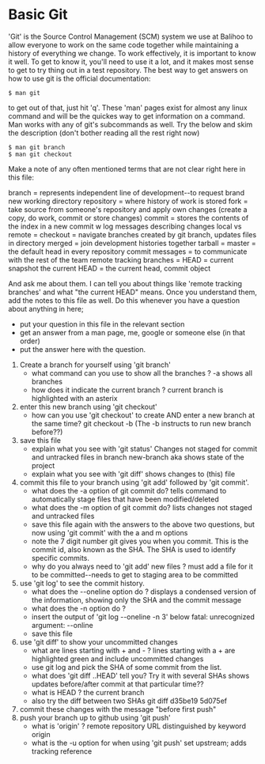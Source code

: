 # Basic Git

'Git' is the Source Control Management (SCM) system we use at Balihoo to allow everyone to work on the same code together while maintaining a history of everything we change.
To work effectively, it is important to know it well. To get to know it, you'll need to use it a lot, and it makes most sense to get to try thing out in a test repository.
The best way to get answers on how to use git is the official documentation:

    $ man git

to get out of that, just hit 'q'. These 'man' pages exist for almost any linux command and will be the quickes way to get information on a command.
Man works with any of git's subcommands as well. Try the below and skim the description (don't bother reading all the rest right now)

    $ man git branch
    $ man git checkout

Make a note of any often mentioned terms that are not clear right here in this file:

branch = represents independent line of development--to request brand new working directory
repository = where history of work is stored
fork = take source from someone's repository and apply own changes (create a copy, do work, commit or store changes)
commit = stores the contents of the index in a new commit w log messages describing changes
local vs remote = 
checkout = navigate branches created by git branch, updates files in directory
merged = join development histories together
tarball = 
master = the default head in every repository
commit messages = to communicate with the rest of the team
remote tracking branches = 
HEAD = current snapshot
the current HEAD = the current head, commit object

And ask me about them. I can tell you about things like 'remote tracking branches' and what "the current HEAD" means.
Once you understand them, add the notes to this file as well. Do this whenever you have a question about anything in here;
 - put your question in this file in the relevant section
 - get an answer from a man page, me, google or someone else (in that order)
 - put the answer here with the question.

1. Create a branch for yourself using 'git branch'
    - what command can you use to show all the branches ?
		-a shows all branches
    - how does it indicate the current branch ?
		current branch is highlighted with an asterix
1. enter this new branch using 'git checkout'
    - how can you use 'git checkout' to create AND enter a new branch at the same time?
		git checkout -b <new-branch> 
		(The -b instructs to run new branch before??)
1. save this file
    - explain what you see with 'git status'
		Changes not staged for commit and untracked files in branch new-branch aka shows state of the project
    - explain what you see with 'git diff'
		shows changes to (this) file
1. commit this file to your branch using 'git add' followed by 'git commit'.
    - what does the -a option of git commit do?
		tells command to automatically stage files that have been modified/deleted
    - what does the -m option of git commit do?
		lists changes not staged and untracked files
    - save this file again with the answers to the above two questions, but now using 'git commit' with the a and m options
    - note the 7 digit number git gives you when you commit. This is the commit id, also known as the SHA. The SHA is used to identify specific commits.
    - why do you always need to 'git add' new files ?
		must add a file for it to be committed--needs to get to staging area to be committed
1. use 'git log' to see the commit history.
    - what does the --oneline option do ?
		displays a condensed version of the information, showing only the SHA and the commit message
    - what does the -n option do ?
    - insert the output of 'git log --oneline -n 3' below
		fatal: unrecognized argument: --online
    - save this file
1. use 'git diff' to show your uncommitted changes
    - what are lines starting with + and - ?
		lines starting with a + are highlighted green and include uncommitted changes
    - use git log and pick the SHA of some commit from the list.
    - what does 'git diff <SHA>..HEAD' tell you? Try it with several SHAs
		shows updates before/after commit at that particular time??
    - what is HEAD ?
		the current branch
    - also try the diff between two SHAs
		git diff d35be19 5d075ef
1. commit these changes with the message "before first push"
1. push your branch up to github using 'git push'
    - what is 'origin' ?
		remote repository URL distinguished by keyword origin
    - what is the -u option for when using 'git push'
		set upstream; adds tracking reference

